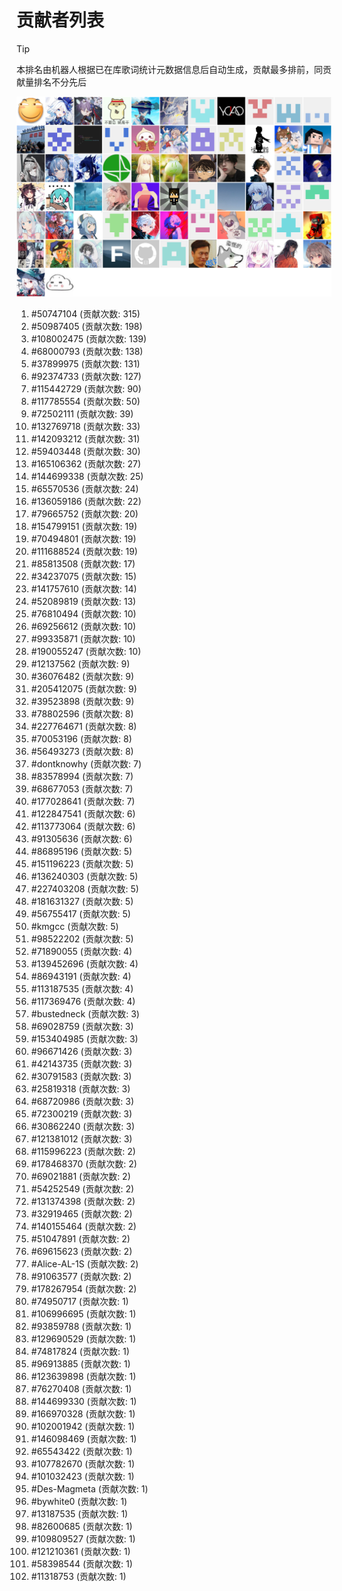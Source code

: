 # 贡献者列表

> [!TIP]
> 本排名由机器人根据已在库歌词统计元数据信息后自动生成，贡献最多排前，同贡献量排名不分先后

![贡献者头像画廊](./CONTRIBUTORS.svg)

1. #50747104 (贡献次数: 315)
2. #50987405 (贡献次数: 198)
3. #108002475 (贡献次数: 139)
4. #68000793 (贡献次数: 138)
5. #37899975 (贡献次数: 131)
6. #92374733 (贡献次数: 127)
7. #115442729 (贡献次数: 90)
8. #117785554 (贡献次数: 50)
9. #72502111 (贡献次数: 39)
10. #132769718 (贡献次数: 33)
11. #142093212 (贡献次数: 31)
12. #59403448 (贡献次数: 30)
13. #165106362 (贡献次数: 27)
14. #144699338 (贡献次数: 25)
15. #65570536 (贡献次数: 24)
16. #136059186 (贡献次数: 22)
17. #79665752 (贡献次数: 20)
18. #154799151 (贡献次数: 19)
19. #70494801 (贡献次数: 19)
20. #111688524 (贡献次数: 19)
21. #85813508 (贡献次数: 17)
22. #34237075 (贡献次数: 15)
23. #141757610 (贡献次数: 14)
24. #52089819 (贡献次数: 13)
25. #76810494 (贡献次数: 10)
26. #69256612 (贡献次数: 10)
27. #99335871 (贡献次数: 10)
28. #190055247 (贡献次数: 10)
29. #12137562 (贡献次数: 9)
30. #36076482 (贡献次数: 9)
31. #205412075 (贡献次数: 9)
32. #39523898 (贡献次数: 9)
33. #78802596 (贡献次数: 8)
34. #227764671 (贡献次数: 8)
35. #70053196 (贡献次数: 8)
36. #56493273 (贡献次数: 8)
37. #dontknowhy (贡献次数: 7)
38. #83578994 (贡献次数: 7)
39. #68677053 (贡献次数: 7)
40. #177028641 (贡献次数: 7)
41. #122847541 (贡献次数: 6)
42. #113773064 (贡献次数: 6)
43. #91305636 (贡献次数: 6)
44. #86895196 (贡献次数: 5)
45. #151196223 (贡献次数: 5)
46. #136240303 (贡献次数: 5)
47. #227403208 (贡献次数: 5)
48. #181631327 (贡献次数: 5)
49. #56755417 (贡献次数: 5)
50. #kmgcc (贡献次数: 5)
51. #98522202 (贡献次数: 5)
52. #71890055 (贡献次数: 4)
53. #139452696 (贡献次数: 4)
54. #86943191 (贡献次数: 4)
55. #113187535 (贡献次数: 4)
56. #117369476 (贡献次数: 4)
57. #bustedneck (贡献次数: 3)
58. #69028759 (贡献次数: 3)
59. #153404985 (贡献次数: 3)
60. #96671426 (贡献次数: 3)
61. #42143735 (贡献次数: 3)
62. #30791583 (贡献次数: 3)
63. #25819318 (贡献次数: 3)
64. #68720986 (贡献次数: 3)
65. #72300219 (贡献次数: 3)
66. #30862240 (贡献次数: 3)
67. #121381012 (贡献次数: 3)
68. #115996223 (贡献次数: 2)
69. #178468370 (贡献次数: 2)
70. #69021881 (贡献次数: 2)
71. #54252549 (贡献次数: 2)
72. #131374398 (贡献次数: 2)
73. #32919465 (贡献次数: 2)
74. #140155464 (贡献次数: 2)
75. #51047891 (贡献次数: 2)
76. #69615623 (贡献次数: 2)
77. #Alice-AL-1S (贡献次数: 2)
78. #91063577 (贡献次数: 2)
79. #178267954 (贡献次数: 2)
80. #74950717 (贡献次数: 1)
81. #106996695 (贡献次数: 1)
82. #93859788 (贡献次数: 1)
83. #129690529 (贡献次数: 1)
84. #74817824 (贡献次数: 1)
85. #96913885 (贡献次数: 1)
86. #123639898 (贡献次数: 1)
87. #76270408 (贡献次数: 1)
88. #144699330 (贡献次数: 1)
89. #166970328 (贡献次数: 1)
90. #102001942 (贡献次数: 1)
91. #146098469 (贡献次数: 1)
92. #65543422 (贡献次数: 1)
93. #107782670 (贡献次数: 1)
94. #101032423 (贡献次数: 1)
95. #Des-Magmeta (贡献次数: 1)
96. #bywhite0 (贡献次数: 1)
97. #13187535 (贡献次数: 1)
98. #82600685 (贡献次数: 1)
99. #109809527 (贡献次数: 1)
100. #121210361 (贡献次数: 1)
101. #58398544 (贡献次数: 1)
102. #11318753 (贡献次数: 1)
